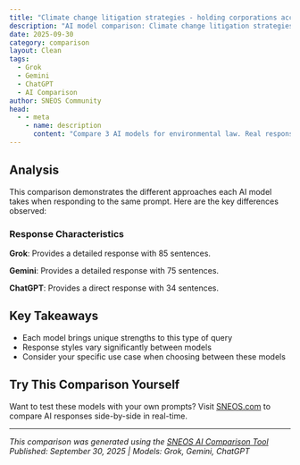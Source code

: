 ```yaml
---
title: "Climate change litigation strategies - holding corporations accountable"
description: "AI model comparison: Climate change litigation strategies - holding corporations accountable..."
date: 2025-09-30
category: comparison
layout: Clean
tags:
  - Grok
  - Gemini
  - ChatGPT
  - AI Comparison
author: SNEOS Community
head:
  - - meta
    - name: description
      content: "Compare 3 AI models for environmental law. Real responses from Grok, Gemini, ChatGPT with detailed analysis."
---
```


<ChatComparison
  title="Climate change litigation strategies - holding corporations accountable"
  prompt="Climate change litigation strategies - holding corporations accountable"
  :responses='{"Grok": "Climate change litigation is an emerging and powerful tool to hold corporations accountable for their contributions to global warming and environmental degradation. Various strategies have been employed by plaintiffs, including individuals, communities, NGOs, and governments, to seek justice, enforce accountability, and drive systemic change. Below are key strategies and considerations for pursuing climate change litigation against corporations, along with examples and challenges.\n\n---\n\n### 1. **Establishing Legal Basis for Liability**\n - **Nuisance Claims**: Many lawsuits argue that corporations create a \u0022public nuisance\u0022 by emitting greenhouse gases (GHGs) that contribute to climate change, harming communities through rising sea levels, extreme weather, or loss of livelihoods.\n - *Example*: In *Kivalina v. ExxonMobil Corp.* (2008), an Alaskan village sued major energy companies, claiming that their GHG emissions caused coastal erosion, forcing relocation. Although the case was dismissed, it set a precedent for future nuisance claims.\n - **Negligence**: Plaintiffs assert that corporations have a duty of care to avoid harming the environment and public health, and their failure to reduce emissions or disclose risks constitutes negligence.\n - *Example*: In *Milieudefensie v. Royal Dutch Shell* (2021), a Dutch court ruled that Shell must reduce its carbon emissions by 45% by 2030, finding that the company\u2019s inaction breached its duty of care under human rights obligations.\n - **Product Liability**: Some cases focus on holding corporations accountable for defective or harmful products (e.g., fossil fuels) that contribute to climate change, arguing that companies failed to warn consumers about environmental risks.\n - **Human Rights Violations**: Litigation increasingly ties corporate emissions to violations of human rights, such as the right to life, health, or a clean environment, leveraging international frameworks like the Paris Agreement or the UN Guiding Principles on Business and Human Rights.\n - *Example*: In *Neubauer v. Germany* (2021), young activists successfully argued that the government\u2019s inadequate climate policies violated their fundamental rights, which indirectly pressures corporations to comply with stricter regulations.\n\n---\n\n### 2. **Attribution Science as Evidence**\n - Advances in climate science, particularly attribution studies, allow plaintiffs to link specific corporate emissions to climate impacts. This strengthens causation arguments in court.\n - *Example*: The Carbon Majors Report (2013) by the Climate Accountability Institute showed that just 100 companies are responsible for over 70% of historical GHG emissions since 1850. Courts increasingly reference such data to establish corporate responsibility.\n - Corporations like ExxonMobil, Chevron, and Shell have faced lawsuits based on attribution science, with plaintiffs demonstrating how their emissions contribute to specific harms like heatwaves or sea-level rise.\n\n---\n\n### 3. **Targeting Corporate Deception and Greenwashing**\n - **Misrepresentation and Fraud**: Lawsuits accuse corporations of misleading the public and investors about the risks of climate change or the environmental impact of their operations. This includes hiding scientific findings or exaggerating sustainability efforts (\u0022greenwashing\u0022).\n - *Example*: In *People of the State of New York v. ExxonMobil Corp.* (2018), the state sued ExxonMobil for allegedly defrauding investors by downplaying climate risks. While the court ruled in ExxonMobil\u2019s favor, such cases increase public scrutiny and pressure for transparency.\n - **Consumer Protection Laws**: Plaintiffs use consumer protection statutes to challenge false advertising claims about \u201Cgreen\u201D or \u201Csustainable\u201D products.\n - *Example*: In 2022, several lawsuits in the U.S. targeted companies for misleading net-zero pledges that lacked credible action plans, arguing these claims violated consumer trust.\n\n---\n\n### 4. **Leveraging Shareholder and Investor Actions**\n - **Fiduciary Duty Claims**: Shareholders sue corporate boards for failing to disclose climate risks or for not transitioning to sustainable practices, which could harm long-term financial performance.\n - *Example*: In *ClientEarth v. Shell* (2023), the environmental group, acting as a minority shareholder, sued Shell\u2019s board for mismanaging climate risks, though the case was initially dismissed.\n - **Securities Litigation**: Investors argue that corporations violate securities laws by not adequately reporting climate-related financial risks, as required by regulations like the U.S. SEC\u2019s climate disclosure rules (proposed in 2022) or the EU\u2019s Sustainable Finance Disclosure Regulation.\n - *Example*: Lawsuits against companies like BP after the Deepwater Horizon spill included claims of inadequate risk disclosure related to environmental impacts.\n\n---\n\n### 5. **Government and Regulatory Litigation**\n - **State and Municipal Lawsuits**: Local and state governments sue corporations for damages caused by climate change, seeking compensation for infrastructure costs, disaster recovery, and adaptation measures.\n - *Example*: Multiple U.S. cities and states, including Honolulu and Rhode Island, have filed lawsuits against fossil fuel companies, alleging they should bear financial responsibility for climate adaptation costs.\n - **Pressuring Policy Enforcement**: Litigation can indirectly hold corporations accountable by forcing governments to enforce stricter climate regulations or emissions standards, which in turn affect corporate behavior.\n\n---\n\n### 6. **International and Cross-Border Litigation**\n - **Transnational Claims**: Plaintiffs in vulnerable regions, often in the Global South, target corporations headquartered in the Global North, leveraging international law or forums like the European Court of Human Rights.\n - *Example*: In *Urgenda Foundation v. State of the Netherlands* (2019), the Dutch Supreme Court upheld a ruling that the government must reduce emissions, setting a precedent for similar cases against corporations like Shell in the same jurisdiction.\n - **Climate Refugees and Displacement**: Lawsuits are emerging on behalf of communities displaced by climate change, arguing that corporations bear responsibility for loss and damage.\n - *Example*: Pacific Island nations have explored litigation against major polluters, supported by frameworks like the UNFCCC\u2019s Loss and Damage provisions.\n\n---\n\n### Key Challenges in Climate Change Litigation\n1. **Proving Causation**: Linking a specific corporation\u2019s emissions to localized climate harms remains scientifically and legally complex, though attribution science is narrowing this gap.\n2. **Jurisdictional Issues**: Corporations often operate across borders, raising questions about where lawsuits should be filed and which laws apply.\n3. **Corporate Defenses**: Companies argue they comply with existing regulations, that emissions are a collective societal issue, or that responsibility lies with governments, not private entities.\n4. **Resource Disparities**: Corporations often have vast legal and financial resources compared to plaintiffs, making prolonged litigation challenging for individuals or small organizations.\n5. **Policy Backlash**: Successful litigation can lead to political or regulatory pushback, as seen in some U.S. states passing laws to shield fossil fuel companies from lawsuits.\n\n---\n\n### Emerging Trends and Opportunities\n1. **Focus on Scope 3 Emissions**: Litigation is increasingly targeting corporations for indirect emissions (e.g., from supply chains or product use), expanding accountability.\n2. **Youth-Led Litigation**: Young activists are driving cases, framing climate inaction as intergenerational injustice, as seen in *Juliana v. United States* (filed in 2015, ongoing).\n3. **Legislative Support**: Jurisdictions are enacting \u201Cclimate liability\u201D laws, like proposals in the EU for mandatory corporate due diligence on environmental harms.\n4. **Collaborative Lawsuits**: NGOs, governments, and affected communities are partnering to pool resources and amplify impact, as seen in global networks like the Climate Litigation Network.\n5. **Focus on Just Transition**: Cases increasingly demand that corporations fund a just transition for workers and communities dependent on fossil fuel industries.\n\n---\n\n### Conclusion\nHolding corporations accountable through climate change litigation requires a multi-pronged approach, combining innovative legal theories, robust scientific evidence, and public advocacy. While challenges like causation and resource disparities persist, landmark victories (e.g., against Shell in the Netherlands) demonstrate the potential of litigation to drive corporate accountability and accelerate the transition to a low-carbon economy. Collaborating with scientists, policymakers, and grassroots movements can further strengthen these efforts, ensuring that legal strategies align with broader societal and environmental goals.", "Gemini": "## Climate Change Litigation Strategies for Holding Corporations Accountable\n\nClimate change litigation is a rapidly evolving field that seeks to hold various actors, including corporations, accountable for their contributions to climate change and the resulting harms. The strategies employed are diverse and innovative, often drawing upon existing legal frameworks and developing new arguments. Here\u0027s a breakdown of some key strategies:\n\n**I. Bases for Holding Corporations Accountable:**\n\n* **Causation:** Linking a corporation\u0027s emissions or activities directly to specific climate change impacts (e.g., sea-level rise, extreme weather events) is a major challenge. Strategies to overcome this include:\n * **Attribution Science:** Using climate models and statistical analyses to demonstrate how specific emissions contributed to a particular event or ongoing problem.\n * **Market Share Liability:** If precise attribution is impossible, holding companies responsible based on their overall contribution to the market of greenhouse gas emissions. (This is often controversial and faces legal hurdles.)\n * **Carbon Majors Reports:** Referencing studies identifying the top emitters (often large fossil fuel companies) and demonstrating their significant contribution to global emissions.\n\n* **Negligence:** Arguing that corporations had a duty of care to prevent foreseeable harm from their activities and breached that duty by failing to take reasonable steps to mitigate or disclose climate risks.\n * **Constructive Knowledge:** Demonstrating that corporations knew or should have known about the risks of climate change based on available scientific information and internal research.\n * **Failure to Warn:** Alleging that corporations failed to adequately warn consumers, investors, and the public about the dangers associated with their products or activities.\n * **Insufficient Mitigation Efforts:** Arguing that corporations\u0027 actions to reduce emissions were inadequate in light of the known risks and available technologies.\n\n* **Nuisance:** Claiming that corporate activities, particularly emissions, constitute a public or private nuisance by interfering with the enjoyment of property or the environment.\n * **Public Nuisance:** Focuses on widespread harm to the public (e.g., air pollution, sea-level rise impacting coastal communities). Often requires government involvement.\n * **Private Nuisance:** Deals with harm to specific individuals or property owners (e.g., flooding caused by deforestation facilitated by a corporation).\n\n* **Fraud/Misrepresentation:** Asserting that corporations deliberately misled the public, investors, or policymakers about the risks of climate change or the effectiveness of their products.\n * **Greenwashing:** Claiming that corporations falsely presented themselves as environmentally responsible while continuing to engage in harmful practices.\n * **Suppression of Science:** Alleging that corporations actively suppressed or misrepresented scientific findings related to climate change.\n\n* **Breach of Fiduciary Duty:** In cases involving investment funds or pension plans, arguing that fund managers breached their fiduciary duty by failing to adequately consider climate risks in their investment decisions.\n * **Failure to Assess Climate Risks:** Alleging that managers did not properly evaluate the potential impacts of climate change on their investments.\n * **Failure to Advocate for Climate Action:** Arguing that managers did not use their influence to push companies to reduce emissions.\n\n* **Human Rights Violations:** Linking climate change impacts to violations of fundamental human rights, such as the right to life, health, food, water, and a healthy environment.\n * **Disproportionate Impacts:** Focusing on how climate change disproportionately affects vulnerable populations, such as Indigenous communities, low-income communities, and people living in developing countries.\n\n**II. Types of Climate Change Litigation Cases Against Corporations:**\n\n* **Direct Actions:** Suits brought by individuals, communities, or governments seeking compensation for damages caused by climate change impacts (e.g., property damage from extreme weather events).\n* **Shareholder Actions:** Lawsuits filed by shareholders alleging that corporate directors or officers breached their fiduciary duty by failing to adequately address climate risks.\n* **Securities Fraud Actions:** Claims that corporations made false or misleading statements about climate risks in their securities filings, resulting in financial losses for investors.\n* **Strategic Lawsuits Against Public Participation (SLAPPs):** While less frequent in climate litigation, these suits can be filed by corporations to intimidate or silence activists and researchers. These are usually met with anti-SLAPP legislation (where it exists).\n* **Regulatory Challenges:** Lawsuits challenging government permits or approvals for projects that would contribute to greenhouse gas emissions (e.g., coal mines, oil pipelines).\n* **Policy and Advocacy:** While not strictly litigation, legal strategies can be used to support advocacy efforts aimed at influencing climate policy and regulation.\n\n**III. Key Challenges in Climate Change Litigation:**\n\n* **Causation:** Proving a direct causal link between a corporation\u0027s actions and specific climate change impacts is a complex and often costly endeavor.\n* **Jurisdiction:** Determining which court has jurisdiction over a climate change case can be challenging, especially when dealing with multinational corporations and global emissions.\n* **Political Question Doctrine:** Some courts have invoked the political question doctrine to dismiss climate change cases, arguing that they involve policy decisions that are best left to the legislative or executive branch.\n* **Statute of Limitations:** Determining the applicable statute of limitations can be difficult, as climate change impacts are often gradual and cumulative.\n* **Standing:** Plaintiffs must demonstrate that they have suffered a concrete and particularized injury as a result of climate change in order to have standing to sue.\n* **Financial Resources:** Litigation against large corporations can be expensive and time-consuming, requiring significant financial resources.\n\n**IV. Recent Trends and Developments:**\n\n* **Increased Number of Cases:** Climate change litigation is on the rise globally, with cases being filed in a growing number of jurisdictions.\n* **Focus on Corporate Disclosures:** There is increasing pressure on corporations to disclose climate-related risks and emissions.\n* **Growing Role of Human Rights:** Human rights arguments are becoming more prominent in climate change litigation.\n* **Rise of Attribution Science:** Advancements in attribution science are making it easier to link specific emissions to climate change impacts.\n* **Investor-Driven Litigation:** Shareholder lawsuits are becoming more common, as investors demand greater transparency and accountability from corporations on climate issues.\n* **Influence of Youth Activism:** Youth climate activists are playing an increasingly important role in raising awareness and mobilizing support for climate change litigation.\n\n**V. Examples of Successful or Influential Cases:**\n\n* **Massachusetts v. EPA (2007):** The U.S. Supreme Court ruled that the EPA has the authority to regulate greenhouse gas emissions under the Clean Air Act. This case paved the way for further climate regulation.\n* **Urgenda Foundation v. State of the Netherlands (2019):** The Dutch Supreme Court ordered the government to reduce greenhouse gas emissions by at least 25% by the end of 2020, citing its duty to protect citizens from climate change.\n* **Milieudefensie et al. v. Royal Dutch Shell (2021):** A Dutch court ordered Royal Dutch Shell to reduce its carbon emissions by 45% by 2030, holding the company responsible for its contribution to climate change.\n* **Various cases against fossil fuel companies:** Numerous lawsuits have been filed against major oil companies, seeking compensation for damages caused by climate change and alleging that they misled the public about the risks of climate change. These are often in the early stages and face significant legal challenges, but represent a significant area of activity.\n\n**VI. Conclusion:**\n\nClimate change litigation is a complex and evolving field that holds significant potential for holding corporations accountable for their contributions to climate change. While there are numerous challenges, the increasing number of cases, the advancements in attribution science, and the growing awareness of climate risks are creating new opportunities for legal action. By employing a variety of legal strategies and building strong evidentiary records, plaintiffs can increase their chances of success and contribute to a more sustainable future. It is crucial to recognize that this is a dynamic area, and the specific legal landscape will vary considerably based on jurisdiction. Staying informed about the latest developments in case law and scientific research is essential for anyone involved in climate change litigation.\n", "ChatGPT": "Certainly! Here\u2019s an overview of climate change litigation strategies aimed at holding corporations accountable:\n\n### Climate Change Litigation Strategies to Hold Corporations Accountable\n\n1. **Public Nuisance Claims**\n - **Concept**: Argues that a corporation\u2019s greenhouse gas emissions interfere with public rights, such as clean air and public health.\n - **Example**: Suits claiming that fossil fuel companies\u2019 contributions to climate change constitute a public nuisance.\n\n2. **Negligence and Duty of Care**\n - **Concept**: Corporations owe a duty of care to the public and shareholders to avoid causing foreseeable harm through their operations.\n - **Application**: Plaintiffs argue that corporations negligently failed to mitigate or disclose climate risks, resulting in harm.\n\n3. **Fraud and Misrepresentation**\n - **Concept**: Lawsuits focus on corporations that misled investors or the public about the environmental impact of their activities or climate risks.\n - **Example**: Cases where companies knowingly discredited climate science or hid emissions data.\n\n4. **Breach of Fiduciary Duty**\n - **Concept**: Corporate officers and directors have fiduciary duties to stakeholders, including managing climate risks responsibly.\n - **Strategy**: Claims that executives failed to consider or disclose material climate-related financial risks breach these duties.\n\n5. **Consumer Protection and False Advertising**\n - **Concept**: Targeting misleading environmental claims (\u201Cgreenwashing\u201D) under consumer protection laws.\n - **Strategy**: Suits argue corporations falsely advertise products or practices as environmentally friendly.\n\n6. **Human Rights-Based Claims**\n - **Concept**: Using human rights frameworks to hold corporations accountable for climate impacts affecting rights to life, health, and livelihoods.\n - **Application**: Brought before domestic courts or international bodies.\n\n7. **Contractual and Corporate Governance Approaches**\n - **Concept**: Shareholders push for climate accountability through derivative suits or votes, holding corporations accountable for climate-related decisions.\n - **Strategy**: Litigation to enforce corporate bylaws or climate commitments.\n\n8. **Environmental Impact and Regulatory Compliance**\n - **Concept**: Suits alleging violations of environmental laws or regulations requiring emissions limits or disclosures.\n - **Strategy**: Enforcement actions compel corporations to reduce emissions or improve reporting.\n\n### Examples of Landmark Cases and Approaches\n- **ExxonMobil and SEC**: Investor suits for misleading climate risk disclosures.\n- **Urgenda Foundation v. Netherlands**: While state-focused, it influences corporate accountability.\n- **Juliana v. United States**: Youth plaintiffs challenging the government and indirectly targeting fossil fuel companies.\n\n### Key Considerations\n- **Evidence gathering**: Using scientific data to link corporate emissions to climate harms.\n- **Jurisdiction and applicable law**: Selecting venues favorable to climate claims.\n- **Combining legal and advocacy strategies** to increase pressure beyond courts.\n\n---\n\nIf you want, I can provide more detailed case studies, jurisdiction-specific advice, or strategies tailored to particular types of corporations."}' 
  published-date="11:30"
/>

## Analysis

This comparison demonstrates the different approaches each AI model takes when responding to the same prompt. Here are the key differences observed:

### Response Characteristics

**Grok**: Provides a detailed response with 85 sentences. 

**Gemini**: Provides a detailed response with 75 sentences. 

**ChatGPT**: Provides a direct response with 34 sentences. 

## Key Takeaways

- Each model brings unique strengths to this type of query
- Response styles vary significantly between models
- Consider your specific use case when choosing between these models

## Try This Comparison Yourself

Want to test these models with your own prompts? Visit [SNEOS.com](https://sneos.com) to compare AI responses side-by-side in real-time.

---

*This comparison was generated using the [SNEOS AI Comparison Tool](https://sneos.com)*
*Published: September 30, 2025 | Models: Grok, Gemini, ChatGPT*
